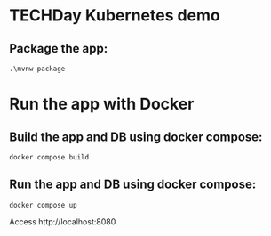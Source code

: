# TECHDay Kubernetes demo

## Package the app:
`.\mvnw package`

# Run the app with Docker

## Build the app and DB using docker compose:
`docker compose build`

## Run the app and DB using docker compose:
`docker compose up`

Access http://localhost:8080

